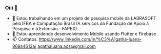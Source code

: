 ### Oiii 👋

- 🔭 Estou trabalhando em um projeto de pesquisa mobile da LABRASOFT pelo IFBA e Computação Brasil (A serviços da Fundação de Apoio  à Pesquisa e à Extensão - FAPEX)
- 🌱 Estou aprendendo desenvolvimento Mobile usando Flutter e Firebase
- 📫 Contatos:
        https://www.linkedin.com/in/%C3%A1gatha-luana-869a4613a/
        agathaluana.ads@gmail.com
      
 

